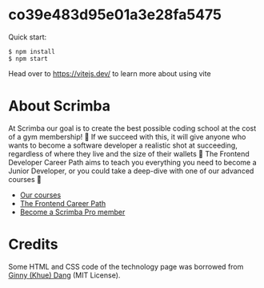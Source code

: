 # co39e483d95e01a3e28fa5475

Quick start:

```
$ npm install
$ npm start
````

Head over to https://vitejs.dev/ to learn more about using vite
# About Scrimba

At Scrimba our goal is to create the best possible coding school at the cost of a gym membership! 💜
If we succeed with this, it will give anyone who wants to become a software developer a realistic shot at succeeding, regardless of where they live and the size of their wallets 🎉
The Frontend Developer Career Path aims to teach you everything you need to become a Junior Developer, or you could take a deep-dive with one of our advanced courses 🚀

- [Our courses](https://scrimba.com/allcourses)
- [The Frontend Career Path](https://scrimba.com/learn/frontend)
- [Become a Scrimba Pro member](https://scrimba.com/pricing)

# Credits
Some HTML and CSS code of the technology page was borrowed from [Ginny (Khue) Dang](https://github.com/ginny100/Space-Travel-Website) (MIT License).



